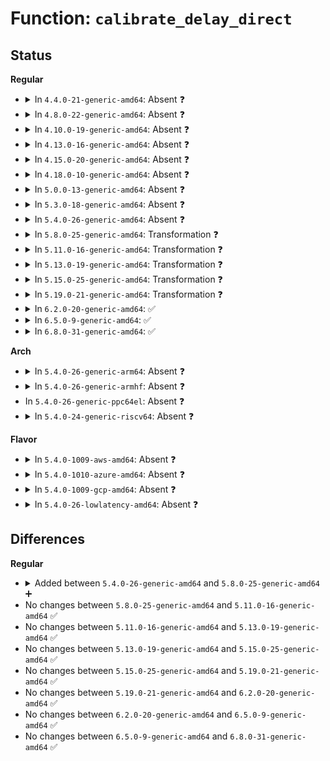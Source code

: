 # Function: <code>calibrate_delay_direct</code>

## Status
<b>Regular</b>
<ul>
<li>
<details>
<summary>In <code>4.4.0-21-generic-amd64</code>: Absent ❓</summary>

```json
{
  "name": "calibrate_delay_direct",
  "collision_type": "Unique Static",
  "inline_type": "Full",
  "funcs": [
    {
      "addr": 18446744071578855826,
      "name": "calibrate_delay_direct",
      "external": false,
      "loc": "init/calibrate.c:34",
      "file": "init/calibrate.c",
      "inline": "not declared, inlined",
      "caller_inline": [
        "init/calibrate.c:calibrate_delay"
      ],
      "caller_func": []
    }
  ],
  "symbols": []
}
```
</details>
</li>
<li>
<details>
<summary>In <code>4.8.0-22-generic-amd64</code>: Absent ❓</summary>

```json
{
  "name": "calibrate_delay_direct",
  "collision_type": "Unique Static",
  "inline_type": "Full",
  "funcs": [
    {
      "addr": 18446744071578855921,
      "name": "calibrate_delay_direct",
      "external": false,
      "loc": "init/calibrate.c:34",
      "file": "init/calibrate.c",
      "inline": "not declared, inlined",
      "caller_inline": [
        "init/calibrate.c:calibrate_delay"
      ],
      "caller_func": []
    }
  ],
  "symbols": []
}
```
</details>
</li>
<li>
<details>
<summary>In <code>4.10.0-19-generic-amd64</code>: Absent ❓</summary>

```json
{
  "name": "calibrate_delay_direct",
  "collision_type": "Unique Static",
  "inline_type": "Full",
  "funcs": [
    {
      "addr": 18446744071578855825,
      "name": "calibrate_delay_direct",
      "external": false,
      "loc": "init/calibrate.c:34",
      "file": "init/calibrate.c",
      "inline": "not declared, inlined",
      "caller_inline": [
        "init/calibrate.c:calibrate_delay"
      ],
      "caller_func": []
    }
  ],
  "symbols": []
}
```
</details>
</li>
<li>
<details>
<summary>In <code>4.13.0-16-generic-amd64</code>: Absent ❓</summary>

```json
{
  "name": "calibrate_delay_direct",
  "collision_type": "Unique Static",
  "inline_type": "Full",
  "funcs": [
    {
      "addr": 18446744071578855882,
      "name": "calibrate_delay_direct",
      "external": false,
      "loc": "init/calibrate.c:34",
      "file": "init/calibrate.c",
      "inline": "not declared, inlined",
      "caller_inline": [
        "init/calibrate.c:calibrate_delay"
      ],
      "caller_func": []
    }
  ],
  "symbols": []
}
```
</details>
</li>
<li>
<details>
<summary>In <code>4.15.0-20-generic-amd64</code>: Absent ❓</summary>

```json
{
  "name": "calibrate_delay_direct",
  "collision_type": "Unique Static",
  "inline_type": "Full",
  "funcs": [
    {
      "addr": 18446744071578855930,
      "name": "calibrate_delay_direct",
      "external": false,
      "loc": "init/calibrate.c:35",
      "file": "init/calibrate.c",
      "inline": "not declared, inlined",
      "caller_inline": [
        "init/calibrate.c:calibrate_delay"
      ],
      "caller_func": []
    }
  ],
  "symbols": []
}
```
</details>
</li>
<li>
<details>
<summary>In <code>4.18.0-10-generic-amd64</code>: Absent ❓</summary>

```json
{
  "name": "calibrate_delay_direct",
  "collision_type": "Unique Static",
  "inline_type": "Full",
  "funcs": [
    {
      "addr": 18446744071578857681,
      "name": "calibrate_delay_direct",
      "external": false,
      "loc": "init/calibrate.c:35",
      "file": "init/calibrate.c",
      "inline": "not declared, inlined",
      "caller_inline": [
        "init/calibrate.c:calibrate_delay"
      ],
      "caller_func": []
    }
  ],
  "symbols": []
}
```
</details>
</li>
<li>
<details>
<summary>In <code>5.0.0-13-generic-amd64</code>: Absent ❓</summary>

```json
{
  "name": "calibrate_delay_direct",
  "collision_type": "Unique Static",
  "inline_type": "Full",
  "funcs": [
    {
      "addr": 18446744071578857825,
      "name": "calibrate_delay_direct",
      "external": false,
      "loc": "init/calibrate.c:35",
      "file": "init/calibrate.c",
      "inline": "not declared, inlined",
      "caller_inline": [
        "init/calibrate.c:calibrate_delay"
      ],
      "caller_func": []
    }
  ],
  "symbols": []
}
```
</details>
</li>
<li>
<details>
<summary>In <code>5.3.0-18-generic-amd64</code>: Absent ❓</summary>

```json
{
  "name": "calibrate_delay_direct",
  "collision_type": "Unique Static",
  "inline_type": "Full",
  "funcs": [
    {
      "addr": 18446744071578858160,
      "name": "calibrate_delay_direct",
      "external": false,
      "loc": "init/calibrate.c:35",
      "file": "init/calibrate.c",
      "inline": "not declared, inlined",
      "caller_inline": [
        "init/calibrate.c:calibrate_delay"
      ],
      "caller_func": []
    }
  ],
  "symbols": []
}
```
</details>
</li>
<li>
<details>
<summary>In <code>5.4.0-26-generic-amd64</code>: Absent ❓</summary>

```json
{
  "name": "calibrate_delay_direct",
  "collision_type": "Unique Static",
  "inline_type": "Full",
  "funcs": [
    {
      "addr": 18446744071578858144,
      "name": "calibrate_delay_direct",
      "external": false,
      "loc": "init/calibrate.c:35",
      "file": "init/calibrate.c",
      "inline": "not declared, inlined",
      "caller_inline": [
        "init/calibrate.c:calibrate_delay"
      ],
      "caller_func": []
    }
  ],
  "symbols": []
}
```
</details>
</li>
<li>
<details>
<summary>In <code>5.8.0-25-generic-amd64</code>: Transformation ❓</summary>

```c
long unsigned int calibrate_delay_direct()
```

```json
{
  "name": "calibrate_delay_direct",
  "collision_type": "Unique Static",
  "inline_type": "No",
  "funcs": [
    {
      "addr": 0,
      "name": "calibrate_delay_direct",
      "external": false,
      "loc": "init/calibrate.c:35",
      "file": "init/calibrate.c",
      "inline": "seen, unknown",
      "caller_inline": [],
      "caller_func": [
        "init/calibrate.c:calibrate_delay"
      ]
    }
  ],
  "symbols": [
    {
      "addr": 18446744071578862576,
      "name": "calibrate_delay_direct",
      "section": ".text",
      "bind": "STB_LOCAL",
      "size": 595
    },
    {
      "addr": 18446744071578863768,
      "name": "calibrate_delay_direct.cold",
      "section": ".text",
      "bind": "STB_LOCAL",
      "size": 308
    }
  ]
}
```
</details>
</li>
<li>
<details>
<summary>In <code>5.11.0-16-generic-amd64</code>: Transformation ❓</summary>

```c
long unsigned int calibrate_delay_direct()
```

```json
{
  "name": "calibrate_delay_direct",
  "collision_type": "Unique Static",
  "inline_type": "No",
  "funcs": [
    {
      "addr": 0,
      "name": "calibrate_delay_direct",
      "external": false,
      "loc": "init/calibrate.c:35",
      "file": "init/calibrate.c",
      "inline": "seen, unknown",
      "caller_inline": [],
      "caller_func": [
        "init/calibrate.c:calibrate_delay"
      ]
    }
  ],
  "symbols": [
    {
      "addr": 18446744071578861664,
      "name": "calibrate_delay_direct",
      "section": ".text",
      "bind": "STB_LOCAL",
      "size": 595
    },
    {
      "addr": 18446744071591237804,
      "name": "calibrate_delay_direct.cold",
      "section": ".text",
      "bind": "STB_LOCAL",
      "size": 308
    }
  ]
}
```
</details>
</li>
<li>
<details>
<summary>In <code>5.13.0-19-generic-amd64</code>: Transformation ❓</summary>

```c
long unsigned int calibrate_delay_direct()
```

```json
{
  "name": "calibrate_delay_direct",
  "collision_type": "Unique Static",
  "inline_type": "No",
  "funcs": [
    {
      "addr": 0,
      "name": "calibrate_delay_direct",
      "external": false,
      "loc": "init/calibrate.c:35",
      "file": "init/calibrate.c",
      "inline": "seen, unknown",
      "caller_inline": [],
      "caller_func": [
        "init/calibrate.c:calibrate_delay"
      ]
    }
  ],
  "symbols": [
    {
      "addr": 18446744071578861664,
      "name": "calibrate_delay_direct",
      "section": ".text",
      "bind": "STB_LOCAL",
      "size": 595
    },
    {
      "addr": 18446744071591180605,
      "name": "calibrate_delay_direct.cold",
      "section": ".text",
      "bind": "STB_LOCAL",
      "size": 308
    }
  ]
}
```
</details>
</li>
<li>
<details>
<summary>In <code>5.15.0-25-generic-amd64</code>: Transformation ❓</summary>

```c
long unsigned int calibrate_delay_direct()
```

```json
{
  "name": "calibrate_delay_direct",
  "collision_type": "Unique Static",
  "inline_type": "No",
  "funcs": [
    {
      "addr": 0,
      "name": "calibrate_delay_direct",
      "external": false,
      "loc": "init/calibrate.c:35",
      "file": "init/calibrate.c",
      "inline": "seen, unknown",
      "caller_inline": [],
      "caller_func": [
        "init/calibrate.c:calibrate_delay"
      ]
    }
  ],
  "symbols": [
    {
      "addr": 18446744071578861760,
      "name": "calibrate_delay_direct",
      "section": ".text",
      "bind": "STB_LOCAL",
      "size": 1855
    },
    {
      "addr": 18446744071592036808,
      "name": "calibrate_delay_direct.cold",
      "section": ".text",
      "bind": "STB_LOCAL",
      "size": 103
    }
  ]
}
```
</details>
</li>
<li>
<details>
<summary>In <code>5.19.0-21-generic-amd64</code>: Transformation ❓</summary>

```c
long unsigned int calibrate_delay_direct()
```

```json
{
  "name": "calibrate_delay_direct",
  "collision_type": "Unique Static",
  "inline_type": "No",
  "funcs": [
    {
      "addr": 0,
      "name": "calibrate_delay_direct",
      "external": false,
      "loc": "init/calibrate.c:35",
      "file": "init/calibrate.c",
      "inline": "seen, unknown",
      "caller_inline": [],
      "caller_func": [
        "init/calibrate.c:calibrate_delay"
      ]
    }
  ],
  "symbols": [
    {
      "addr": 18446744071578852832,
      "name": "calibrate_delay_direct",
      "section": ".text",
      "bind": "STB_LOCAL",
      "size": 2043
    },
    {
      "addr": 18446744071593802624,
      "name": "calibrate_delay_direct.cold",
      "section": ".text",
      "bind": "STB_LOCAL",
      "size": 104
    }
  ]
}
```
</details>
</li>
<li>
<details>
<summary>In <code>6.2.0-20-generic-amd64</code>: ✅</summary>

```c
long unsigned int calibrate_delay_direct()
```

```json
{
  "name": "calibrate_delay_direct",
  "collision_type": "Unique Static",
  "inline_type": "No",
  "funcs": [
    {
      "addr": 18446744071578854800,
      "name": "calibrate_delay_direct",
      "external": false,
      "loc": "init/calibrate.c:35",
      "file": "init/calibrate.c",
      "inline": "seen, unknown",
      "caller_inline": [],
      "caller_func": [
        "init/calibrate.c:calibrate_delay"
      ]
    }
  ],
  "symbols": [
    {
      "addr": 18446744071578854800,
      "name": "calibrate_delay_direct",
      "section": ".text",
      "bind": "STB_LOCAL",
      "size": 2129
    }
  ]
}
```
</details>
</li>
<li>
<details>
<summary>In <code>6.5.0-9-generic-amd64</code>: ✅</summary>

```c
long unsigned int calibrate_delay_direct()
```

```json
{
  "name": "calibrate_delay_direct",
  "collision_type": "Unique Static",
  "inline_type": "No",
  "funcs": [
    {
      "addr": 18446744071578852720,
      "name": "calibrate_delay_direct",
      "external": false,
      "loc": "init/calibrate.c:35",
      "file": "init/calibrate.c",
      "inline": "seen, unknown",
      "caller_inline": [],
      "caller_func": [
        "init/calibrate.c:calibrate_delay"
      ]
    }
  ],
  "symbols": [
    {
      "addr": 18446744071578852720,
      "name": "calibrate_delay_direct",
      "section": ".text",
      "bind": "STB_LOCAL",
      "size": 2127
    }
  ]
}
```
</details>
</li>
<li>
<details>
<summary>In <code>6.8.0-31-generic-amd64</code>: ✅</summary>

```c
long unsigned int calibrate_delay_direct()
```

```json
{
  "name": "calibrate_delay_direct",
  "collision_type": "Unique Static",
  "inline_type": "No",
  "funcs": [
    {
      "addr": 18446744071578852816,
      "name": "calibrate_delay_direct",
      "external": false,
      "loc": "init/calibrate.c:35",
      "file": "init/calibrate.c",
      "inline": "seen, unknown",
      "caller_inline": [],
      "caller_func": [
        "init/calibrate.c:calibrate_delay"
      ]
    }
  ],
  "symbols": [
    {
      "addr": 18446744071578852816,
      "name": "calibrate_delay_direct",
      "section": ".text",
      "bind": "STB_LOCAL",
      "size": 2112
    }
  ]
}
```
</details>
</li>
</ul>
<b>Arch</b>
<ul>
<li>
<details>
<summary>In <code>5.4.0-26-generic-arm64</code>: Absent ❓</summary>

```json
{
  "name": "calibrate_delay_direct",
  "collision_type": "Unique Static",
  "inline_type": "Full",
  "funcs": [
    {
      "addr": 0,
      "name": "calibrate_delay_direct",
      "external": false,
      "loc": "init/calibrate.c:170",
      "file": "init/calibrate.c",
      "inline": "not declared, inlined",
      "caller_inline": [],
      "caller_func": []
    }
  ],
  "symbols": []
}
```
</details>
</li>
<li>
<details>
<summary>In <code>5.4.0-26-generic-armhf</code>: Absent ❓</summary>

```json
{
  "name": "calibrate_delay_direct",
  "collision_type": "Unique Static",
  "inline_type": "Full",
  "funcs": [
    {
      "addr": 3224387916,
      "name": "calibrate_delay_direct",
      "external": false,
      "loc": "init/calibrate.c:35",
      "file": "init/calibrate.c",
      "inline": "not declared, inlined",
      "caller_inline": [
        "init/calibrate.c:calibrate_delay"
      ],
      "caller_func": []
    }
  ],
  "symbols": []
}
```
</details>
</li>
<li>
In <code>5.4.0-26-generic-ppc64el</code>: Absent ❓
</li>
<li>
<details>
<summary>In <code>5.4.0-24-generic-riscv64</code>: Absent ❓</summary>

```json
{
  "name": "calibrate_delay_direct",
  "collision_type": "Unique Static",
  "inline_type": "Full",
  "funcs": [
    {
      "addr": 18446743936271338714,
      "name": "calibrate_delay_direct",
      "external": false,
      "loc": "init/calibrate.c:35",
      "file": "init/calibrate.c",
      "inline": "not declared, inlined",
      "caller_inline": [
        "init/calibrate.c:calibrate_delay"
      ],
      "caller_func": []
    }
  ],
  "symbols": []
}
```
</details>
</li>
</ul>
<b>Flavor</b>
<ul>
<li>
<details>
<summary>In <code>5.4.0-1009-aws-amd64</code>: Absent ❓</summary>

```json
{
  "name": "calibrate_delay_direct",
  "collision_type": "Unique Static",
  "inline_type": "Full",
  "funcs": [
    {
      "addr": 18446744071578858144,
      "name": "calibrate_delay_direct",
      "external": false,
      "loc": "init/calibrate.c:35",
      "file": "init/calibrate.c",
      "inline": "not declared, inlined",
      "caller_inline": [
        "init/calibrate.c:calibrate_delay"
      ],
      "caller_func": []
    }
  ],
  "symbols": []
}
```
</details>
</li>
<li>
<details>
<summary>In <code>5.4.0-1010-azure-amd64</code>: Absent ❓</summary>

```json
{
  "name": "calibrate_delay_direct",
  "collision_type": "Unique Static",
  "inline_type": "Full",
  "funcs": [
    {
      "addr": 18446744071578851200,
      "name": "calibrate_delay_direct",
      "external": false,
      "loc": "init/calibrate.c:35",
      "file": "init/calibrate.c",
      "inline": "not declared, inlined",
      "caller_inline": [
        "init/calibrate.c:calibrate_delay"
      ],
      "caller_func": []
    }
  ],
  "symbols": []
}
```
</details>
</li>
<li>
<details>
<summary>In <code>5.4.0-1009-gcp-amd64</code>: Absent ❓</summary>

```json
{
  "name": "calibrate_delay_direct",
  "collision_type": "Unique Static",
  "inline_type": "Full",
  "funcs": [
    {
      "addr": 18446744071578858144,
      "name": "calibrate_delay_direct",
      "external": false,
      "loc": "init/calibrate.c:35",
      "file": "init/calibrate.c",
      "inline": "not declared, inlined",
      "caller_inline": [
        "init/calibrate.c:calibrate_delay"
      ],
      "caller_func": []
    }
  ],
  "symbols": []
}
```
</details>
</li>
<li>
<details>
<summary>In <code>5.4.0-26-lowlatency-amd64</code>: Absent ❓</summary>

```json
{
  "name": "calibrate_delay_direct",
  "collision_type": "Unique Static",
  "inline_type": "Full",
  "funcs": [
    {
      "addr": 18446744071578858238,
      "name": "calibrate_delay_direct",
      "external": false,
      "loc": "init/calibrate.c:35",
      "file": "init/calibrate.c",
      "inline": "not declared, inlined",
      "caller_inline": [
        "init/calibrate.c:calibrate_delay"
      ],
      "caller_func": []
    }
  ],
  "symbols": []
}
```
</details>
</li>
</ul>

## Differences
<b>Regular</b>
<ul>
<li>
<details>
<summary>Added between <code>5.4.0-26-generic-amd64</code> and <code>5.8.0-25-generic-amd64</code> ➕</summary>

```c
long unsigned int calibrate_delay_direct()
```
</details>
</li>
<li>
No changes between <code>5.8.0-25-generic-amd64</code> and <code>5.11.0-16-generic-amd64</code> ✅
</li>
<li>
No changes between <code>5.11.0-16-generic-amd64</code> and <code>5.13.0-19-generic-amd64</code> ✅
</li>
<li>
No changes between <code>5.13.0-19-generic-amd64</code> and <code>5.15.0-25-generic-amd64</code> ✅
</li>
<li>
No changes between <code>5.15.0-25-generic-amd64</code> and <code>5.19.0-21-generic-amd64</code> ✅
</li>
<li>
No changes between <code>5.19.0-21-generic-amd64</code> and <code>6.2.0-20-generic-amd64</code> ✅
</li>
<li>
No changes between <code>6.2.0-20-generic-amd64</code> and <code>6.5.0-9-generic-amd64</code> ✅
</li>
<li>
No changes between <code>6.5.0-9-generic-amd64</code> and <code>6.8.0-31-generic-amd64</code> ✅
</li>
</ul>
